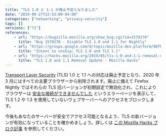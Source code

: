 ```yaml
---
title: "TLS 1.0 と 1.1 が廃止予定となりました"
date: "2019-09-27T22:53:00-04:00"
categories: ["networking", "privacy-security"]
tags: []
versions: ["71"]
references:
    - url: "https://bugzilla.mozilla.org/show_bug.cgi?id=1579270"
      title: "Bug 1579270 - Disable TLS 1.0 and 1.1 for Nightly"
    - url: "https://groups.google.com/d/topic/mozilla.dev.platform/8EFRYDR3N1c/discussion"
      title: "Intent to unship: TLS 1.0 and TLS 1.1"
    - url: "https://hacks.mozilla.org/2019/05/tls-1-0-and-1-1-removal-update/"
      title: "TLS 1.0 and 1.1 Removal Update - Mozilla Hacks"
---
```

[Transport Layer Security](https://developer.mozilla.org/docs/Web/Security/Transport_Layer_Security) (TLS) 1.0 と 1.1 への対応は廃止予定となり、2020 年 3 月にはすべての主要ブラウザーから削除されます。廃止に備えて Firefox Nightly ではそれらの TLS 旧バージョンが初期設定で無効化され、これによりブラウザーは [安全な接続ができませんでした](https://support.mozilla.org/kb/secure-connection-failed-firefox-did-not-connect) というエラーページを表示して、TLS 1.2 や 1.3 を使用していないウェブサーバーへのアクセスをブロックします。

今後もあなたのサーバーが安全でアクセス可能となるよう、TLS の新バージョンが有効になっていることを確かめましょう。詳しくは [この Mozilla Hacks ブロク記事](https://hacks.mozilla.org/2019/05/tls-1-0-and-1-1-removal-update/) を参照してください。

